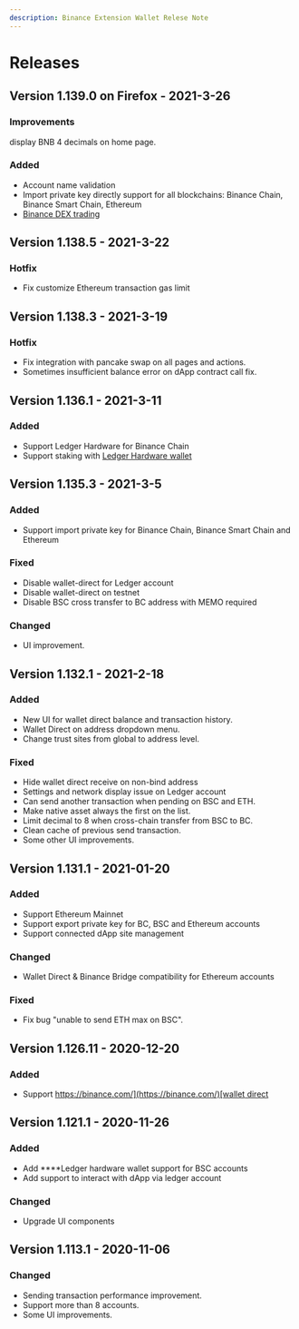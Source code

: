 ```yaml
---
description: Binance Extension Wallet Relese Note
---
```


# Releases

## Version 1.139.0 on **Firefox**  - 2021-3-26

### **Improvements**

display BNB 4 decimals on home page.

### Added

* Account name validation
* Import private key directly support for all blockchains: Binance Chain, Binance Smart Chain, Ethereum
* [Binance DEX trading](binance-dex/how-to-trade-with-binance-chain-extension-wallet.md)

## Version 1.138.5 - 2021-3-22

### Hotfix

* Fix customize Ethereum transaction gas limit

## Version 1.138.3 - 2021-3-19

### Hotfix

* Fix integration with pancake swap on all pages and actions.
* Sometimes insufficient balance error on dApp contract call fix.

## Version 1.136.1 - 2021-3-11

### Added

* Support Ledger Hardware for Binance Chain
* Support staking with [Ledger Hardware wallet](binance-chain-staking/staking-with-ledger-hardware.md)

## Version 1.135.3 - 2021-3-5

### Added

* Support import private key for Binance Chain, Binance Smart Chain and Ethereum

### Fixed

* Disable wallet-direct for Ledger account
* Disable wallet-direct on testnet
* Disable BSC cross transfer to BC address with MEMO required

### Changed

* UI improvement.

## Version 1.132.1 - 2021-2-18

### Added

* New UI for wallet direct balance and transaction history. 
* Wallet Direct on address dropdown menu. 
* Change trust sites from global to address level. 

### Fixed

* Hide wallet direct receive on non-bind address
* Settings and network display issue on Ledger account
* Can send another transaction when pending on BSC and ETH.
* Make native asset always the first on the list.
* Limit decimal to 8 when cross-chain transfer from BSC to BC. 
* Clean cache of previous send transaction. 
* Some other UI improvements.

## Version 1.131.1 - 2021-01-20

### Added

* Support Ethereum Mainnet
* Support export private key for BC, BSC and Ethereum accounts
* Support connected dApp site management

### Changed

* Wallet Direct & Binance Bridge compatibility for Ethereum accounts

### Fixed

* Fix bug "unable to send ETH max on BSC".

## **Version 1.126.11 - 2020-12-20**

### Added

* Support [https://binance.com/](https://binance.com/)[wallet direct](wallet-direct/introduction.md)

## Version 1.121.1 - 2020-11-26

### Added

* Add ****Ledger hardware wallet support for BSC accounts
* Add support to interact with dApp via ledger account

### Changed

* Upgrade UI components

## Version 1.113.1  - 2020-11-06

### Changed

* Sending transaction performance improvement.
* Support more than 8 accounts.
* Some UI improvements.





